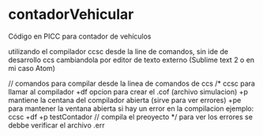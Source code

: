 # contadorVehicular
Código en PICC para contador de vehículos

utilizando el compilador ccsc desde la line de comandos, sin ide de desarrollo ccs
cambiandola por editor de texto externo (Sublime text 2 o en mi caso Atom)

// comandos para compilar desde la linea de comandos de ccs
/* ccsc para llamar al compilador
    +df opcion para crear el .cof (archivo simulacion)
    +p mantiene la centana del compilador abierta (sirve para ver errores)
    +pe para mantener la ventana abierta si hay un error en la compilacion
    ejemplo: ccsc +df +p testContador // compila el preoyecto
*/
para ver los errores se debbe verificar el archivo .err
